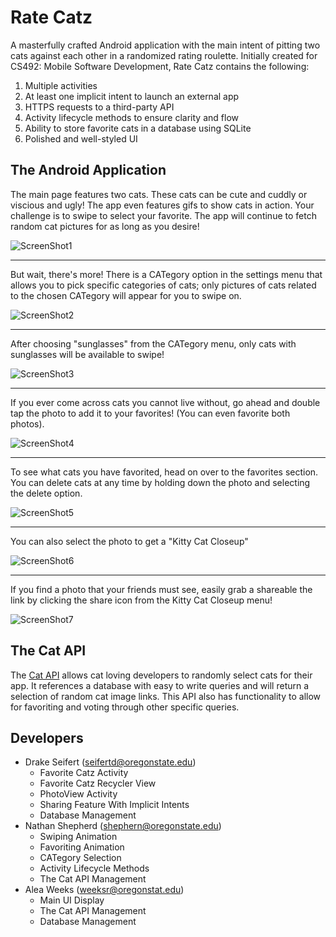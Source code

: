 # Rate Catz

A masterfully crafted Android application with the main intent of pitting two cats against each other in a randomized rating roulette.
Initially created for CS492: Mobile Software Development, Rate Catz contains the following:

1. Multiple activities
2. At least one implicit intent to launch an external app
3. HTTPS requests to a third-party API 
4. Activity lifecycle methods to ensure clarity and flow
5. Ability to store favorite cats in a database using SQLite
6. Polished and well-styled UI

## The Android Application

The main page features two cats. These cats can be cute and cuddly or viscious and ugly! The app even features gifs to show cats in action. Your challenge is to swipe to select your favorite. The app will continue to fetch random cat pictures for as long as you desire!

![ScreenShot1](https://github.com/DrakeSeifert/RateCatz-Android-Application/blob/master/ScreenShots/ScreenShot1.jpg)

---

But wait, there's more! There is a CATegory option in the settings menu that allows you to pick specific categories of cats; only pictures of cats related to the chosen CATegory will appear for you to swipe on.

![ScreenShot2](https://github.com/DrakeSeifert/RateCatz-Android-Application/blob/master/ScreenShots/ScreenShot2.jpg)

---

After choosing "sunglasses" from the CATegory menu, only cats with sunglasses will be available to swipe!

![ScreenShot3](https://github.com/DrakeSeifert/RateCatz-Android-Application/blob/master/ScreenShots/ScreenShot3.jpg)

---

If you ever come across cats you cannot live without, go ahead and double tap the photo to add it to your favorites! (You can even favorite both photos).

![ScreenShot4](https://github.com/DrakeSeifert/RateCatz-Android-Application/blob/master/ScreenShots/ScreenShot4.jpg)

---

To see what cats you have favorited, head on over to the favorites section. You can delete cats at any time by holding down the photo and selecting the delete option.

![ScreenShot5](https://github.com/DrakeSeifert/RateCatz-Android-Application/blob/master/ScreenShots/ScreenShot5.jpg)

---

You can also select the photo to get a "Kitty Cat Closeup"

![ScreenShot6](https://github.com/DrakeSeifert/RateCatz-Android-Application/blob/master/ScreenShots/ScreenShot6.jpg)

---

If you find a photo that your friends must see, easily grab a shareable the link by clicking the share icon from the Kitty Cat Closeup menu!

![ScreenShot7](https://github.com/DrakeSeifert/RateCatz-Android-Application/blob/master/ScreenShots/ScreenShot7.jpg)


## The Cat API 

The [Cat API](http://thecatapi.com/ "The Cat API") allows cat loving developers to randomly select cats for their app.
It references a database with easy to write queries and will return a selection of random cat image links.
This API also has functionality to allow for favoriting and voting through other specific queries.

## Developers

* Drake Seifert (seifertd@oregonstate.edu)
	* Favorite Catz Activity
	* Favorite Catz Recycler View
	* PhotoView Activity
	* Sharing Feature With Implicit Intents
	* Database Management
* Nathan Shepherd (shephern@oregonstate.edu)
	* Swiping Animation
	* Favoriting Animation
	* CATegory Selection
	* Activity Lifecycle Methods
	* The Cat API Management
* Alea Weeks (weeksr@oregonstat.edu)
	* Main UI Display
	* The Cat API Management
	* Database Management
